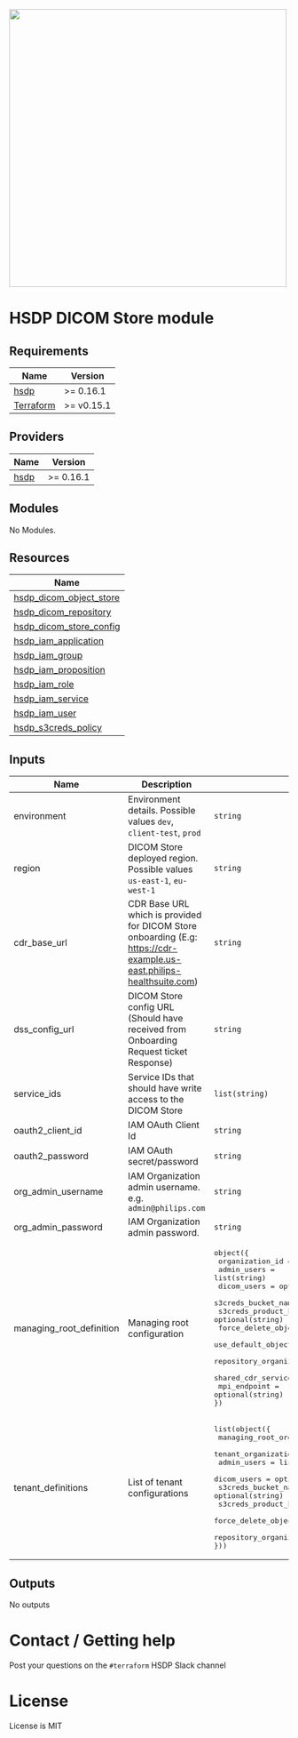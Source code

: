 <img src="https://cdn.rawgit.com/hashicorp/terraform-website/master/content/source/assets/images/logo-hashicorp.svg" width="500px">

# HSDP DICOM Store module

## Requirements

| Name | Version |
|------|---------|
|[hsdp](https://registry.terraform.io/modules/philips-labs/dicom/hsdp/latest) | >= 0.16.1 |
|[Terraform](https://www.terraform.io/downloads.html) | >= v0.15.1|

## Providers

| Name | Version |
|------|---------|
|[hsdp](https://registry.terraform.io/modules/philips-labs/dicom/hsdp/latest) | >= 0.16.1 |

## Modules

No Modules.

## Resources

| Name |
|------|
| [hsdp_dicom_object_store](https://registry.terraform.io/providers/philips-software/hsdp/0.16.1/docs/resources/dicom_object_store) |
| [hsdp_dicom_repository](https://registry.terraform.io/providers/philips-software/hsdp/0.16.1/docs/resources/dicom_repository) |
| [hsdp_dicom_store_config](https://registry.terraform.io/providers/philips-software/hsdp/0.16.1/docs/resources/dicom_store_config) |
| [hsdp_iam_application](https://registry.terraform.io/providers/philips-software/hsdp/0.16.1/docs/resources/iam_application) |
| [hsdp_iam_group](https://registry.terraform.io/providers/philips-software/hsdp/0.16.1/docs/resources/iam_group) |
| [hsdp_iam_proposition](https://registry.terraform.io/providers/philips-software/hsdp/0.16.1/docs/resources/iam_proposition) |
| [hsdp_iam_role](https://registry.terraform.io/providers/philips-software/hsdp/0.16.1/docs/resources/iam_role) |
| [hsdp_iam_service](https://registry.terraform.io/providers/philips-software/hsdp/0.16.1/docs/resources/iam_service) |
| [hsdp_iam_user](https://registry.terraform.io/providers/philips-software/hsdp/0.16.1/docs/data-sources/iam_user) |
| [hsdp_s3creds_policy](https://registry.terraform.io/providers/philips-software/hsdp/0.16.1/docs/resources/s3creds_policy) |

## Inputs

| Name | Description | Type | Default | Required |
|------|-------------|------|---------|:--------:|
| environment | Environment details. Possible values `dev`, `client-test`, `prod` | `string` |  | yes |
| region | DICOM Store deployed region. Possible values `us-east-1`, `eu-west-1` | `string` |  | yes |
| cdr\_base\_url | CDR Base URL which is provided for DICOM Store onboarding (E.g: https://cdr-example.us-east.philips-healthsuite.com) | `string` | n/a | yes |
| dss\_config\_url | DICOM Store config URL (Should have received from Onboarding Request ticket Response) | `string` | n/a | yes |
| service\_ids | Service IDs that should have write access to the DICOM Store | `list(string)` | `[]` | no |
| oauth2_client_id | IAM OAuth Client Id | `string` |  | yes |
| oauth2_password | IAM OAuth secret/password | `string` |  | yes |
| org_admin_username | IAM Organization admin username. e.g. `admin@philips.com` | `string` |  | yes |
| org_admin_password | IAM Organization admin password. | `string` |  | yes |
| managing\_root\_definition | Managing root configuration | <pre>object({<br>  organization_id                       = string<br>  admin_users                           = list(string)<br>  dicom_users                           = optional(list(string))<br>  s3creds_bucket_name                   = optional(string)<br>  s3creds_product_key                   = optional(string)<br>  force_delete_object_store             = optional(bool)<br>  use_default_object_store_for_all_orgs = optional(bool)<br>  repository_organization_id            = optional(string)<br>  shared_cdr_service_account_id         = optional(string)<br>  mpi_endpoint                          = optional(string)<br>})</pre> | `null` | no |
| tenant\_definitions | List of tenant configurations | <pre>list(object({<br>  managing_root_organization_id = string<br> tenant_organization_id        = string<br>  admin_users                   = list(string)<br>  dicom_users                   = optional(list(string))<br>  s3creds_bucket_name           = optional(string)<br>  s3creds_product_key           = optional(string)<br>  force_delete_object_store     = optional(bool)<br>  repository_organization_id    = optional(string)<br>}))</pre> | `[]` | no |


## Outputs

No outputs
# Contact / Getting help

Post your questions on the `#terraform` HSDP Slack channel

# License

License is MIT
